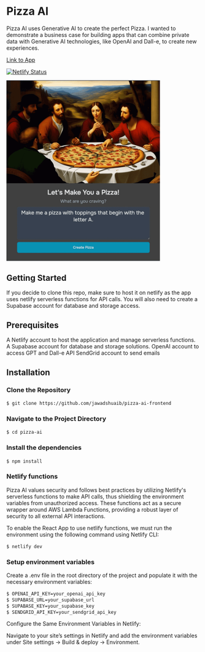 # Pizza AI

Pizza AI uses Generative AI to create the perfect Pizza. I wanted to demonstrate a business case for building apps that can combine private data with Generative AI technologies, like OpenAI and Dall-e, to create new experiences.

[Link to App](https://pizza-ai.netlify.app/)

[![Netlify Status](https://api.netlify.com/api/v1/badges/130f194f-7775-4688-9f2b-89f261da3f29/deploy-status)](https://app.netlify.com/sites/pizza-ai/deploys)

<img src="./src/assets/screenshot.gif" alt="Pizza AI App" title="Pizza AI App" width="400px"/>

## Getting Started

If you decide to clone this repo, make sure to host it on netlify as the app uses netlify serverless functions for API calls.
You will also need to create a Supabase account for database and storage access.

## Prerequisites

A Netlify account to host the application and manage serverless functions.
A Supabase account for database and storage solutions.
OpenAI account to access GPT and Dall-e API
SendGrid account to send emails

## Installation

### Clone the Repository

    $ git clone https://github.com/jawadshuaib/pizza-ai-frontend

### Navigate to the Project Directory

    $ cd pizza-ai

### Install the dependencies

    $ npm install

### Netlify functions

Pizza AI values security and follows best practices by utilizing Netlify's serverless functions to make API calls, thus shielding the environment variables from unauthorized access. These functions act as a secure wrapper around AWS Lambda Functions, providing a robust layer of security to all external API interactions.

To enable the React App to use netlify functions, we must run the environment using the following command using Netlify CLI:

    $ netlify dev

### Setup environment variables

Create a .env file in the root directory of the project and populate it with the necessary environment variables:

    $ OPENAI_API_KEY=your_openai_api_key
    $ SUPABASE_URL=your_supabase_url
    $ SUPABASE_KEY=your_supabase_key
    $ SENDGRID_API_KEY=your_sendgrid_api_key

Configure the Same Environment Variables in Netlify:

Navigate to your site’s settings in Netlify and add the environment variables under Site settings -> Build & deploy -> Environment.
